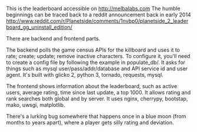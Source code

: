 This is the leaderboard accessible on http://melbalabs.com
The humble beginnings can be traced back to a reddit announcement back in 
early 2014
http://www.reddit.com/r/Planetside/comments/1nvbp0/planetside_2_leaderboard_gg_uninstall_edition/

There are backend and frontend parts.

The backend polls the game census APIs for the killboard and uses it to rate; 
create; update; remove inactive characters. To configure it, you'll need to
create a config file by following the example in populate_db/. It asks for
things such as mysql user/pass/addr/database and API service id and user
agent. It's built with glicko 2, python 3, tornado, requests, mysql.  
 
The frontend shows information about the leaderboard, such as active users,
average rating, time since last update, a top 1000. It allows
rating and rank searches both global and by server. It uses nginx, cherrypy,
bootstap, mako, uwsgi, matplotlib.

There's a lurking bug somewhere that happens once in a blue moon 
(from months to years apart), where a player gets silly rating and deviation.
